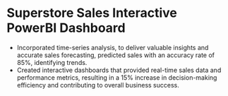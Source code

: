 # Superstore Sales Interactive PowerBI Dashboard
-	Incorporated time-series analysis, to deliver valuable insights and accurate sales forecasting, predicted  sales with an accuracy rate of 85%, identifying trends.
-	Created interactive dashboards that provided real-time sales data and performance metrics, resulting in a 15% increase in decision-making efficiency and contributing to overall business success.
